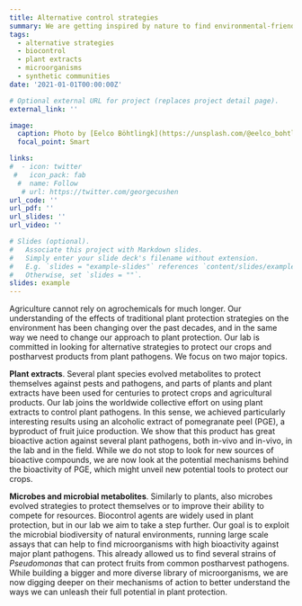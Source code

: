 ```yaml
---
title: Alternative control strategies
summary: We are getting inspired by nature to find environmental-friendly solutions to crop protection.
tags:
  - alternative strategies
  - biocontrol
  - plant extracts
  - microorganisms
  - synthetic communities
date: '2021-01-01T00:00:00Z'

# Optional external URL for project (replaces project detail page).
external_link: ''

image:
  caption: Photo by [Eelco Böhtlingk](https://unsplash.com/@eelco_bohtlingk) on  [Unsplash](https://unsplash.com/) 
  focal_point: Smart

links:
#  - icon: twitter
 #   icon_pack: fab
  #  name: Follow
   # url: https://twitter.com/georgecushen
url_code: ''
url_pdf: ''
url_slides: ''
url_video: ''

# Slides (optional).
#   Associate this project with Markdown slides.
#   Simply enter your slide deck's filename without extension.
#   E.g. `slides = "example-slides"` references `content/slides/example-slides.md`.
#   Otherwise, set `slides = ""`.
slides: example
---
```


Agriculture cannot rely on agrochemicals for much longer. Our understanding of the effects of traditional plant protection strategies on the environment has been changing over the past decades, and in the same way we need to change our approach to plant protection. Our lab is committed in looking for alternative strategies to protect our crops and postharvest products from plant pathogens. We focus on two major topics.

**Plant extracts**. Several plant species evolved metabolites to protect themselves against pests and pathogens, and parts of plants and plant extracts have been used for centuries to protect crops and agricultural products. Our lab joins the worldwide collective effort on using plant extracts to control plant pathogens. In this sense, we achieved particularly interesting results using an alcoholic extract of pomegranate peel (PGE), a byproduct of fruit juice production. We show that this product has great bioactive action against several plant pathogens, both in-vivo and in-vivo, in the lab and in the field. While we do not stop to look for new sources of bioactive compounds, we are now look at the potential mechanisms behind the bioactivity of PGE, which might unveil new potential tools to protect our crops.

**Microbes and microbial metabolites**. Similarly to plants, also microbes evolved strategies to protect themselves or to improve their ability to compete for resources. Biocontrol agents are widely used in plant protection, but in our lab we aim to take a step further. Our goal is to exploit the microbial biodiversity of natural environments, running large scale assays that can help to find microorganisms with high bioactivity against major plant pathogens. This already allowed us to find several strains of *Pseudomonas* that can protect fruits from common postharvest pathogens. While building a bigger and more diverse library of microorganisms, we are now digging deeper on their mechanisms of action to better understand the ways we can unleash their full potential in plant protection.



